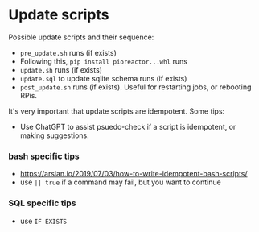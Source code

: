 # Update scripts

Possible update scripts and their sequence:
- `pre_update.sh` runs (if exists)
- Following this, `pip install pioreactor...whl` runs
- `update.sh` runs (if exists)
- `update.sql` to update sqlite schema runs (if exists)
- `post_update.sh` runs (if exists). Useful for restarting jobs, or rebooting RPis.



It's very important that update scripts are idempotent. Some tips:

 - Use ChatGPT to assist psuedo-check if a script is idempotent, or making suggestions.

### bash specific tips
 - https://arslan.io/2019/07/03/how-to-write-idempotent-bash-scripts/
 - use `|| true` if a command may fail, but you want to continue


### SQL specific tips
 - use `IF EXISTS`
